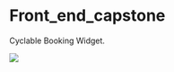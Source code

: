 # Front_end_capstone
Cyclable Booking Widget.

![](https://media.giphy.com/media/Y4nIYI9eB1kouJzw7o/giphy.gif)
